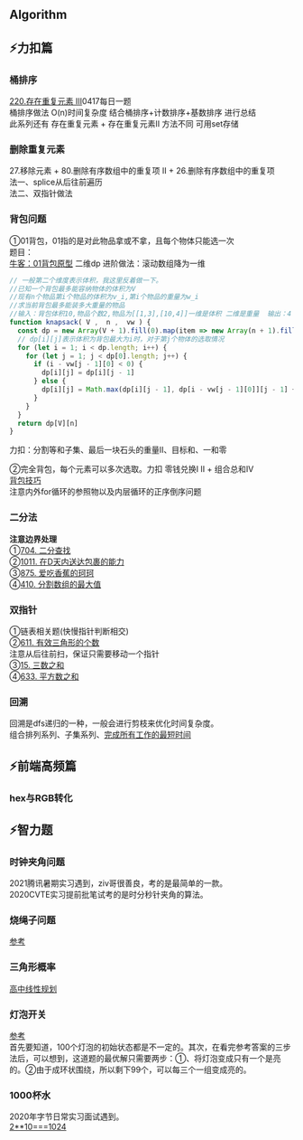 ## Algorithm
## ⚡力扣篇
### 桶排序
[220.存在重复元素 III](https://leetcode-cn.com/problems/contains-duplicate-iii/)0417每日一题  
桶排序做法 O(n)时间复杂度
结合桶排序+计数排序+基数排序 进行总结  
此系列还有 存在重复元素 + 存在重复元素II 方法不同 可用set存储  
  
### 删除重复元素
27.移除元素 + 80.删除有序数组中的重复项 II + 26.删除有序数组中的重复项  
法一、splice从后往前遍历  
法二、双指针做法  
  
### 背包问题  
①01背包，01指的是对此物品拿或不拿，且每个物体只能选一次  
题目：  
[牛客：01背包原型](https://www.nowcoder.com/practice/2820ea076d144b30806e72de5e5d4bbf?tpId=188&tqId=38312&rp=1&ru=%2Factivity%2Foj&qru=%2Fta%2Fjob-code-high-week%2Fquestion-ranking&tab=answerKey)  二维dp  进阶做法：滚动数组降为一维  

```javascript
// 一般第二个维度表示体积，我这里反着做一下。
//已知一个背包最多能容纳物体的体积为V
//现有n个物品第i个物品的体积为v_i,第i个物品的重量为w_i
//求当前背包最多能装多大重量的物品
//输入：背包体积10,物品个数2,物品为[[1,3],[10,4]]一维是体积 二维是重量  输出：4
function knapsack( V ,  n ,  vw ) {
  const dp = new Array(V + 1).fill(0).map(item => new Array(n + 1).fill(0));
  // dp[i][j]表示体积为背包最大为i时，对于第j个物体的选取情况
  for (let i = 1; i < dp.length; i++) {
    for (let j = 1; j < dp[0].length; j++) {
      if (i - vw[j - 1][0] < 0) {
        dp[i][j] = dp[i][j - 1]
      } else {
        dp[i][j] = Math.max(dp[i][j - 1], dp[i - vw[j - 1][0]][j - 1] + vw[j - 1][1])
      }
    }
  }
  return dp[V][n]
}
```
力扣：分割等和子集、最后一块石头的重量II、目标和、一和零  
  
②完全背包，每个元素可以多次选取。力扣 零钱兑换I II + 组合总和Ⅳ  
[背包技巧](https://leetcode-cn.com/problems/combination-sum-iv/solution/xi-wang-yong-yi-chong-gui-lu-gao-ding-bei-bao-wen-/)  
注意内外for循环的参照物以及内层循环的正序倒序问题  
  
### 二分法  
**注意边界处理**  
①[704. 二分查找](https://leetcode-cn.com/problems/binary-search/)  
②[1011. 在D天内送达包裹的能力](https://leetcode-cn.com/problems/capacity-to-ship-packages-within-d-days/)  
③[875. 爱吃香蕉的珂珂](https://leetcode-cn.com/problems/koko-eating-bananas/)  
④[410. 分割数组的最大值](https://leetcode-cn.com/problems/split-array-largest-sum/)  
  
### 双指针  
①链表相关题(快慢指针判断相交)  
②[611. 有效三角形的个数](https://leetcode-cn.com/problems/valid-triangle-number/)  
注意从后往前扫，保证只需要移动一个指针  
③[15. 三数之和](https://leetcode-cn.com/problems/3sum/)  
④[633. 平方数之和](https://leetcode-cn.com/problems/sum-of-square-numbers/)  
  
### 回溯
回溯是dfs递归的一种，一般会进行剪枝来优化时间复杂度。  
组合排列系列、子集系列、[完成所有工作的最短时间](https://leetcode-cn.com/problems/find-minimum-time-to-finish-all-jobs/)  

## ⚡前端高频篇
### hex与RGB转化
  

## ⚡智力题
### 时钟夹角问题
2021腾讯暑期实习遇到，ziv哥很善良，考的是最简单的一款。  
2020CVTE实习提前批笔试考的是时分秒针夹角的算法。  
  
### 烧绳子问题
[参考](https://mp.weixin.qq.com/s/ZfW406PUKU2Hf3b7BbdWJA)
  
### 三角形概率
[高中线性规划](https://mp.weixin.qq.com/s/ZfW406PUKU2Hf3b7BbdWJA)
  
### 灯泡开关
[参考](https://mp.weixin.qq.com/s/GPQ3EqmBLU_kCeKn1Ggyvg)  
首先要知道，100个灯泡的初始状态都是不一定的。其次，在看完参考答案的三步法后，可以想到，这道题的最优解只需要两步：①、将灯泡变成只有一个是亮的。②由于成环状围绕，所以剩下99个，可以每三个一组变成亮的。  
  
### 1000杯水
2020年字节日常实习面试遇到。  
[2**10===1024](https://www.cnblogs.com/catpainter/p/12600448.html)